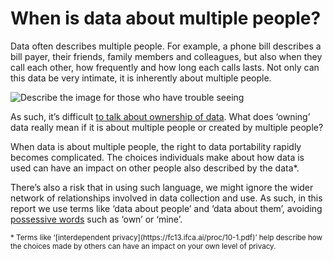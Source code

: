 # When is data about multiple people?

Data often describes multiple people. For example, a phone bill describes a bill payer, their friends, family members and colleagues, but also when they call each other, how frequently and how long each calls lasts. Not only can this data be very intimate, it is inherently about multiple people.

![Describe the image for those who have trouble seeing](http://s3-eu-west-1.amazonaws.com/projectsbyif.com/longform/dataportability.projectsbyif.com/Phone-Bill-Letter_Mockup_3-2_v2.jpg)

As such, it’s difficult [to talk about ownership of data](https://theodi.org/article/how-do-we-own-data/). What does ‘owning’ data really mean if it is about multiple people or created by multiple people?

When data is about multiple people, the right to data portability rapidly becomes complicated. The choices individuals make about how data is used can have an impact on other people also described by the data*.

There’s also a risk that in using such language, we might ignore the wider network of relationships involved in data collection and use. As such, in this report we use terms like ‘data about people’ and ‘data about them’, avoiding [possessive words](https://theodi.org/article/how-do-we-own-data/) such as ‘own’ or ‘mine’.

<small>
* Terms like ‘[interdependent privacy](https://fc13.ifca.ai/proc/10-1.pdf)’ help describe how the choices made by others can have an impact on your own level of privacy.
</small>
